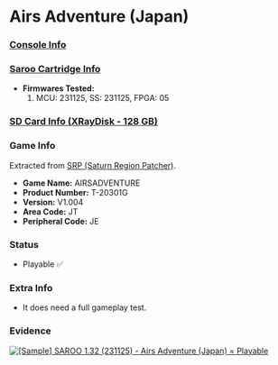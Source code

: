 # Airs Adventure (Japan)

### [Console Info](../../../../Info/Consoles/VA13/README.md)

### [Saroo Cartridge Info](../../../../Info/Cartridges/RetroGameParadiseStore/1.32F/README.md)

- <b>Firmwares Tested:</b>
  1. MCU: 231125, SS: 231125, FPGA: 05

### [SD Card Info (XRayDisk - 128 GB)](../../../../Info/SdCards/XRayDisk/128GB/fat32/README.md)

### Game Info

Extracted from [SRP (Saturn Region Patcher)](https://segaxtreme.net/resources/saturn-region-patcher.81/download).

- <b>Game Name:</b> AIRSADVENTURE
- <b>Product Number:</b> T-20301G
- <b>Version:</b> V1.004
- <b>Area Code:</b> JT
- <b>Peripheral Code:</b> JE

### Status

- Playable :white_check_mark:

### Extra Info

- It does need a full gameplay test.

### Evidence

[![[Sample] SAROO 1.32 (231125) - Airs Adventure (Japan) = Playable](https://img.youtube.com/vi/0ivMp_8T33Y/0.jpg)](https://www.youtube.com/watch?v=0ivMp_8T33Y)
